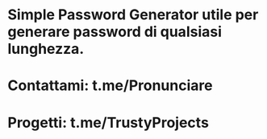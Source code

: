 # Simple Password Generator utile per generare password di qualsiasi lunghezza.
#
# Contattami: t.me/Pronunciare 
# Progetti: t.me/TrustyProjects
